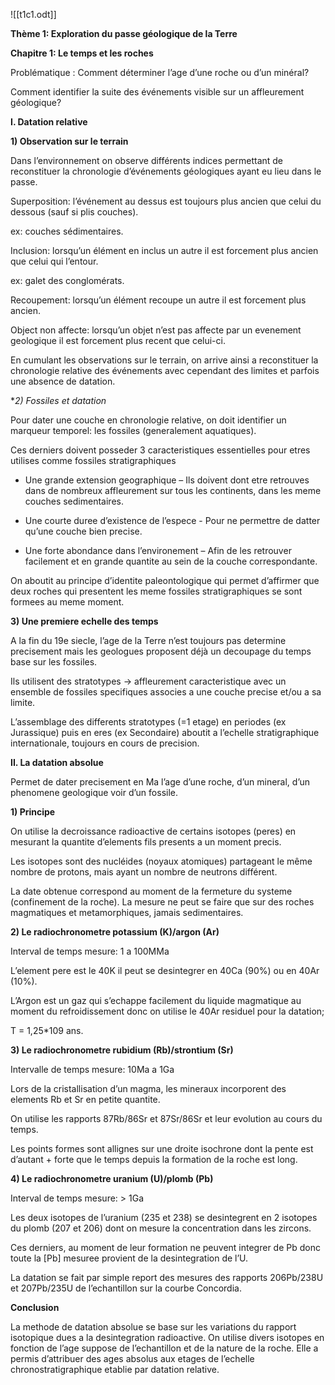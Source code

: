 ![[t1c1.odt]]

**Thème 1: Exploration du passe géologique de la Terre**

  

**Chapitre 1: Le temps et les roches**



Problématique : Comment déterminer l’age d’une roche ou d’un minéral?

Comment identifier la suite des événements visible sur un affleurement géologique?

  

**I. Datation relative**

  

**1) Observation sur le terrain**

  

Dans l’environnement on observe différents indices permettant de reconstituer la chronologie d’événements géologiques ayant eu lieu dans le passe.

  

Superposition: l’événement au dessus est toujours plus ancien que celui du dessous (sauf si plis couches).

ex: couches sédimentaires.

Inclusion: lorsqu’un élément en inclus un autre il est forcement plus ancien que celui qui l’entour.

ex: galet des conglomérats.

Recoupement: lorsqu’un élément recoupe un autre il est forcement plus ancien.

  

Object non affecte: lorsqu’un objet n’est pas affecte par un evenement geologique il est forcement plus recent que celui-ci.

  

En cumulant les observations sur le terrain, on arrive ainsi a reconstituer la chronologie relative des événements avec cependant des limites et parfois une absence de datation.

  

**2) Fossiles et datation*

  

Pour dater une couche en chronologie relative, on doit identifier un marqueur temporel: les fossiles (generalement aquatiques).

Ces derniers doivent posseder 3 caracteristiques essentielles pour etres utilises comme fossiles stratigraphiques

  

- Une grande extension geographique – Ils doivent dont etre retrouves dans de nombreux affleurement sur tous les continents, dans les meme couches sedimentaires.

  

- Une courte duree d’existence de l’espece - Pour ne permettre de datter qu’une couche bien precise.

  

- Une forte abondance dans l’environement – Afin de les retrouver facilement et en grande quantite au sein de la couche correspondante.

  

On aboutit au principe d’identite paleontologique qui permet d’affirmer que deux roches qui presentent les meme fossiles stratigraphiques se sont formees au meme moment.

  

  

**3) Une premiere echelle des temps**

  

A la fin du 19e siecle, l’age de la Terre n’est toujours pas determine precisement mais les geologues proposent déjà un decoupage du temps base sur les fossiles.

  

Ils utilisent des stratotypes → affleurement caracteristique avec un ensemble de fossiles specifiques associes a une couche precise et/ou a sa limite.

  

L’assemblage des differents stratotypes (=1 etage) en periodes (ex Jurassique) puis en eres (ex Secondaire) aboutit a l’echelle stratigraphique internationale, toujours en cours de precision.

  

  

**II. La datation absolue**

  

Permet de dater precisement en Ma l’age d’une roche, d’un mineral, d’un phenomene geologique voir d’un fossile.

  

**1) Principe**

  

On utilise la decroissance radioactive de certains isotopes (peres) en mesurant la quantite d’elements fils presents a un moment precis.

  

Les isotopes sont des nucléides (noyaux atomiques) partageant le même nombre de protons, mais ayant un nombre de neutrons différent.

  

La date obtenue correspond au moment de la fermeture du systeme (confinement de la roche). La mesure ne peut se faire que sur des roches magmatiques et metamorphiques, jamais sedimentaires.

  

  

**2) Le radiochronometre potassium (K)/argon (Ar)**

  

Interval de temps mesure: 1 a 100MMa

  

L’element pere est le 40K il peut se desintegrer en 40Ca (90%) ou en 40Ar (10%).

  

L’Argon est un gaz qui s’echappe facilement du liquide magmatique au moment du refroidissement donc on utilise le 40Ar residuel pour la datation;

T = 1,25*109 ans.

  

  

**3) Le radiochronometre rubidium (Rb)/strontium (Sr)**

  

Intervalle de temps mesure: 10Ma a 1Ga

  

Lors de la cristallisation d’un magma, les mineraux incorporent des elements Rb et Sr en petite quantite.

  

On utilise les rapports 87Rb/86Sr et 87Sr/86Sr et leur evolution au cours du temps.

  

Les points formes sont allignes sur une droite isochrone dont la pente est d’autant + forte que le temps depuis la formation de la roche est long.

  

  

**4) Le radiochronometre uranium (U)/plomb (Pb)**

  

Interval de temps mesure: > 1Ga

  

Les deux isotopes de l’uranium (235 et 238) se desintegrent en 2 isotopes du plomb (207 et 206) dont on mesure la concentration dans les zircons.

  

Ces derniers, au moment de leur formation ne peuvent integrer de Pb donc toute la [Pb] mesuree provient de la desintegration de l’U.

  

La datation se fait par simple report des mesures des rapports 206Pb/238U et 207Pb/235U de l’echantillon sur la courbe Concordia.

  

  

**Conclusion**

  

La methode de datation absolue se base sur les variations du rapport isotopique dues a la desintegration radioactive. On utilise divers isotopes en fonction de l’age suppose de l’echantillon et de la nature de la roche. Elle a permis d’attribuer des ages absolus aux etages de l’echelle chronostratigraphique etablie par datation relative.
